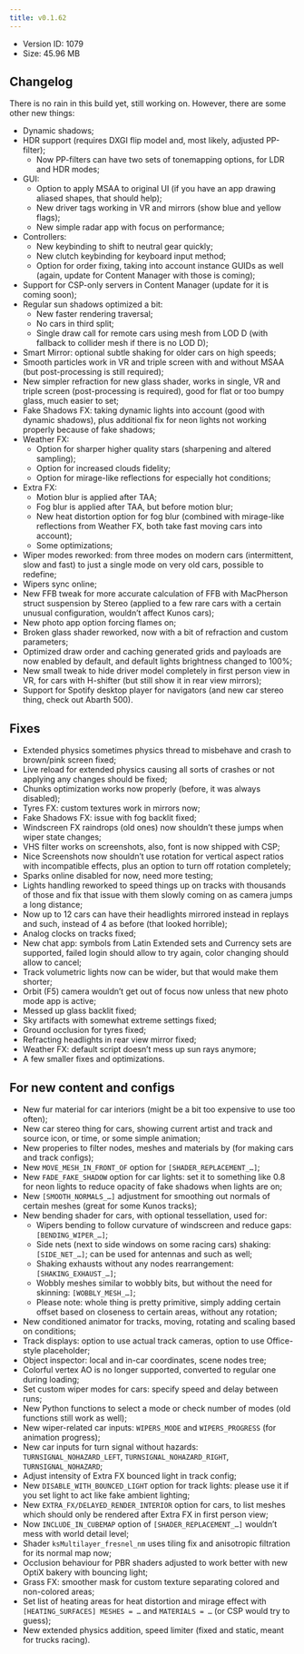 ```yaml
---
title: v0.1.62
---
```


*   Version ID: 1079
*   Size: 45.96 MB

## Changelog

There is no rain in this build yet, still working on. However, there are some other new things:

*   Dynamic shadows;
*   HDR support (requires DXGI flip model and, most likely, adjusted PP-filter);
    *   Now PP-filters can have two sets of tonemapping options, for LDR and HDR modes;
*   GUI:
    *   Option to apply MSAA to original UI (if you have an app drawing aliased shapes, that should help);
    *   New driver tags working in VR and mirrors (show blue and yellow flags);
    *   New simple radar app with focus on performance;
*   Controllers:
    *   New keybinding to shift to neutral gear quickly;
    *   New clutch keybinding for keyboard input method;
    *   Option for order fixing, taking into account instance GUIDs as well (again, update for Content Manager with those is coming);
*   Support for CSP-only servers in Content Manager (update for it is coming soon);
*   Regular sun shadows optimized a bit:
    *   New faster rendering traversal;
    *   No cars in third split;
    *   Single draw call for remote cars using mesh from LOD D (with fallback to collider mesh if there is no LOD D);
*   Smart Mirror: optional subtle shaking for older cars on high speeds;
*   Smooth particles work in VR and triple screen with and without MSAA (but post-processing is still required);
*   New simpler refraction for new glass shader, works in single, VR and triple screen (post-processing is required), good for flat or too bumpy glass, much easier to set;
*   Fake Shadows FX: taking dynamic lights into account (good with dynamic shadows), plus additional fix for neon lights not working properly because of fake shadows;
*   Weather FX:
    *   Option for sharper higher quality stars (sharpening and altered sampling);
    *   Option for increased clouds fidelity;
    *   Option for mirage-like reflections for especially hot conditions;
*   Extra FX:
    *   Motion blur is applied after TAA;
    *   Fog blur is applied after TAA, but before motion blur;
    *   New heat distortion option for fog blur (combined with mirage-like reflections from Weather FX, both take fast moving cars into account);
    *   Some optimizations;
*   Wiper modes reworked: from three modes on modern cars (intermittent, slow and fast) to just a single mode on very old cars, possible to redefine;
*   Wipers sync online;
*   New FFB tweak for more accurate calculation of FFB with MacPherson struct suspension by Stereo (applied to a few rare cars with a certain unusual configuration, wouldn’t affect Kunos cars);
*   New photo app option forcing flames on;
*   Broken glass shader reworked, now with a bit of refraction and custom parameters;
*   Optimized draw order and caching generated grids and payloads are now enabled by default, and default lights brightness changed to 100%;
*   New small tweak to hide driver model completely in first person view in VR, for cars with H-shifter (but still show it in rear view mirrors);
*   Support for Spotify desktop player for navigators (and new car stereo thing, check out Abarth 500).

## Fixes

*   Extended physics sometimes physics thread to misbehave and crash to brown/pink screen fixed;
*   Live reload for extended physics causing all sorts of crashes or not applying any changes should be fixed;
*   Chunks optimization works now properly (before, it was always disabled);
*   Tyres FX: custom textures work in mirrors now;
*   Fake Shadows FX: issue with fog backlit fixed;
*   Windscreen FX raindrops (old ones) now shouldn’t these jumps when wiper state changes;
*   VHS filter works on screenshots, also, font is now shipped with CSP;
*   Nice Screenshots now shouldn’t use rotation for vertical aspect ratios with incompatible effects, plus an option to turn off rotation completely;
*   Sparks online disabled for now, need more testing;
*   Lights handling reworked to speed things up on tracks with thousands of those and fix that issue with them slowly coming on as camera jumps a long distance;
*   Now up to 12 cars can have their headlights mirrored instead in replays and such, instead of 4 as before (that looked horrible);
*   Analog clocks on tracks fixed;
*   New chat app: symbols from Latin Extended sets and Currency sets are supported, failed login should allow to try again, color changing should allow to cancel;
*   Track volumetric lights now can be wider, but that would make them shorter;
*   Orbit (F5) camera wouldn’t get out of focus now unless that new photo mode app is active;
*   Messed up glass backlit fixed;
*   Sky artifacts with somewhat extreme settings fixed;
*   Ground occlusion for tyres fixed;
*   Refracting headlights in rear view mirror fixed;
*   Weather FX: default script doesn’t mess up sun rays anymore;
*   A few smaller fixes and optimizations.

## For new content and configs

*   New fur material for car interiors (might be a bit too expensive to use too often);
*   New car stereo thing for cars, showing current artist and track and source icon, or time, or some simple animation;
*   New properies to filter nodes, meshes and materials by (for making cars and track configs);
*   New `MOVE_MESH_IN_FRONT_OF` option for `[SHADER_REPLACEMENT_…]`;
*   New `FADE_FAKE_SHADOW` option for car lights: set it to something like 0.8 for neon lights to reduce opacity of fake shadows when lights are on;
*   New `[SMOOTH_NORMALS_…]` adjustment for smoothing out normals of certain meshes (great for some Kunos tracks);
*   New bending shader for cars, with optional tessellation, used for:
    *   Wipers bending to follow curvature of windscreen and reduce gaps: `[BENDING_WIPER_…]`;
    *   Side nets (next to side windows on some racing cars) shaking: `[SIDE_NET_…]`; can be used for antennas and such as well;
    *   Shaking exhausts without any nodes rearrangement: `[SHAKING_EXHAUST_…]`;
    *   Wobbly meshes similar to wobbly bits, but without the need for skinning: `[WOBBLY_MESH_…]`;
    *   Please note: whole thing is pretty primitive, simply adding certain offset based on closeness to certain areas, without any rotation;
*   New conditioned animator for tracks, moving, rotating and scaling based on conditions;
*   Track displays: option to use actual track cameras, option to use Office-style placeholder;
*   Object inspector: local and in-car coordinates, scene nodes tree;
*   Colorful vertex AO is no longer supported, converted to regular one during loading;
*   Set custom wiper modes for cars: specify speed and delay between runs;
*   New Python functions to select a mode or check number of modes (old functions still work as well);
*   New wiper-related car inputs: `WIPERS_MODE` and `WIPERS_PROGRESS` (for animation progress);
*   New car inputs for turn signal without hazards: `TURNSIGNAL_NOHAZARD_LEFT`, `TURNSIGNAL_NOHAZARD_RIGHT`, `TURNSIGNAL_NOHAZARD`;
*   Adjust intensity of Extra FX bounced light in track config;
*   New `DISABLE_WITH_BOUNCED_LIGHT` option for track lights: please use it if you set light to act like fake ambient lighting;
*   New `EXTRA_FX/DELAYED_RENDER_INTERIOR` option for cars, to list meshes which should only be rendered after Extra FX in first person view;
*   Now `INCLUDE_IN_CUBEMAP` option of `[SHADER_REPLACEMENT_…]` wouldn’t mess with world detail level;
*   Shader `ksMultilayer_fresnel_nm` uses tiling fix and anisotropic filtration for its normal map now;
*   Occlusion behaviour for PBR shaders adjusted to work better with new OptiX bakery with bouncing light;
*   Grass FX: smoother mask for custom texture separating colored and non-colored areas;
*   Set list of heating areas for heat distortion and mirage effect with `[HEATING_SURFACES] MESHES = …` and `MATERIALS = …` (or CSP would try to guess);
*   New extended physics addition, speed limiter (fixed and static, meant for trucks racing).
